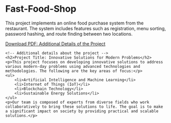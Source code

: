 # Fast-Food-Shop
This project implements an online food purchase system from the restaurant. The system includes features such as registration, menu sorting, password hashing, and route finding between two locations.

<!DOCTYPE html>
<html>
<head>
    <title>Download PDF and Project Details</title>
</head>
<body>
    <!-- Link to download the PDF file -->
    <a href="path/to/your/Additional_details_of_the_project.pdf" download="Additional_details_of_the_project.pdf">
        Download PDF: Additional Details of the Project
    </a>

    <!-- Additional details about the project -->
    <h2>Project Title: Innovative Solutions for Modern Problems</h2>
    <p>This project focuses on developing innovative solutions to address various modern-day problems using advanced technologies and methodologies. The following are the key areas of focus:</p>
    <ul>
        <li>Artificial Intelligence and Machine Learning</li>
        <li>Internet of Things (IoT)</li>
        <li>Blockchain Technology</li>
        <li>Sustainable Energy Solutions</li>
    </ul>
    <p>Our team is composed of experts from diverse fields who work collaboratively to bring these solutions to life. The goal is to make a significant impact on society by providing practical and scalable solutions.</p>
</body>
</html>


